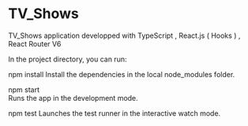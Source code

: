 # TV_Shows

TV_Shows application developped with TypeScript , React.js ( Hooks ) , React Router V6 

In the project directory, you can run:

npm install
Install the dependencies in the local node_modules folder.


npm start   
Runs the app in the development mode.

npm test
Launches the test runner in the interactive watch mode.



